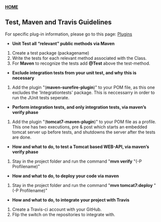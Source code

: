 [**HOME**](../index.md)


## Test, Maven and Travis Guidelines

For specific plug-in information, please go to this page: [Plugins](/maven/mavenplugins.md)


* **Unit Test all “relevant” public methods via Maven**

1. Create a test package (packagename)
2. Write the tests for each relevant method associated with the Class.
3. For **Maven** to recognize the tests add **@Test** above the test-method.


* **Exclude integration tests from your unit test, and why this is necessary**

1. Add the plugin "(**maven-surefire-plugin**)" to your POM file, as this one excludes the 'Integrationtests' package.
This is neccessarry in order to run the JUnit tests seperate.


* **Perform integration tests, and only integration tests, via maven’s verify phase**

1. Add the plugin "(**tomcat7-maven-plugin**)" to your POM file as a profile. This one has two executions, pre & post which starts an        embedded tomcat server up before tests, and shutdowns the server after the tests are done.


*  **How and what to do, to test a Tomcat based WEB-API, via maven’s verify phase**

1. Stay in the project folder and run the command "**mvn verify** "(-P Profilename)"


* **How and what to do, to deploy your code via maven**

1. Stay in the project folder and run the command "**mvn tomcat7:deploy** "(-P Profilename)"


* **How and what to do, to integrate your project with Travis**

1. Create a Travis-ci account with your GitHub. 
2. Flip the switch on the repositories to integrate with.


